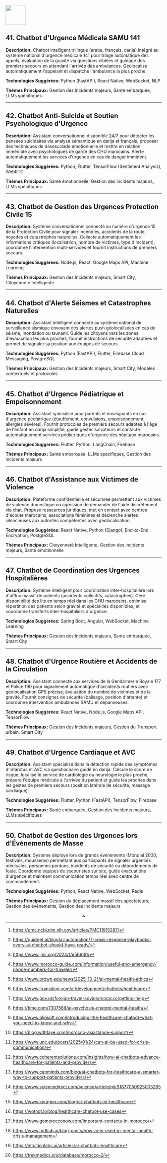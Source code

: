 <img src="https://r2cdn.perplexity.ai/pplx-full-logo-primary-dark%402x.png" style="height:64px;margin-right:32px"/>

## 41. Chatbot d'Urgence Médicale SAMU 141

**Description:** Chatbot intelligent trilingue (arabe, français, darija) intégré au système national d'urgence médicale 141 pour triage automatique des appels, évaluation de la gravité via questions ciblées et guidage des premiers secours en attendant l'arrivée des ambulances. Géolocalise automatiquement l'appelant et dispatche l'ambulance la plus proche.

**Technologies Suggérées:** Python (FastAPI), React Native, WebSocket, NLP

**Thèmes Principaux:** Gestion des Incidents majeurs, Santé embarquée, LLMs spécifiques

***

## 42. Chatbot Anti-Suicide et Soutien Psychologique d'Urgence

**Description:** Assistant conversationnel disponible 24/7 pour détecter les pensées suicidaires via analyse sémantique en darija et français, proposer des techniques de désescalade émotionnelle et mettre en relation immédiate avec psychologues de garde des CHU marocains. Alerte automatiquement les services d'urgence en cas de danger imminent.

**Technologies Suggérées:** Python, Flutter, TensorFlow (Sentiment Analysis), WebRTC

**Thèmes Principaux:** Santé émotionnelle, Gestion des Incidents majeurs, LLMs spécifiques

***

## 43. Chatbot de Gestion des Urgences Protection Civile 15

**Description:** Système conversationnel connecté au numéro d'urgence 15 de la Protection Civile pour signaler incendies, accidents de la route, noyades et catastrophes naturelles. Collecte automatiquement les informations critiques (localisation, nombre de victimes, type d'incident), coordonne l'intervention multi-services et fournit instructions de premiers secours.

**Technologies Suggérées:** Node.js, React, Google Maps API, Machine Learning

**Thèmes Principaux:** Gestion des Incidents majeurs, Smart City, Citoyenneté Intelligente

***

## 44. Chatbot d'Alerte Séismes et Catastrophes Naturelles

**Description:** Assistant intelligent connecté au système national de surveillance sismique envoyant des alertes push géolocalisées en cas de séisme, inondation ou tsunami. Guide les citoyens vers les zones d'évacuation les plus proches, fournit instructions de sécurité adaptées et permet de signaler sa position aux équipes de secours.

**Technologies Suggérées:** Python (FastAPI), Flutter, Firebase Cloud Messaging, PostgreSQL

**Thèmes Principaux:** Gestion des Incidents majeurs, Smart City, Modèles contextuels et protocoles

***

## 45. Chatbot d'Urgence Pédiatrique et Empoisonnement

**Description:** Assistant spécialisé pour parents et enseignants en cas d'urgence pédiatrique (étouffement, convulsions, empoisonnement, allergies sévères). Fournit protocoles de premiers secours adaptés à l'âge de l'enfant en darija simplifié, guide gestes salvateurs et contacte automatiquement services pédiatriques d'urgence des hôpitaux marocains.

**Technologies Suggérées:** Flutter, Python, LangChain, Firebase

**Thèmes Principaux:** Santé embarquée, LLMs spécifiques, Gestion des Incidents majeurs

***

## 46. Chatbot d'Assistance aux Victimes de Violence

**Description:** Plateforme confidentielle et sécurisée permettant aux victimes de violence domestique ou agression de demander de l'aide discrètement via chat. Propose ressources juridiques, met en contact avec centres d'écoute marocains, associations féminines et déclenche alertes silencieuses aux autorités compétentes avec géolocalisation.

**Technologies Suggérées:** React Native, Python (Django), End-to-End Encryption, PostgreSQL

**Thèmes Principaux:** Citoyenneté Intelligente, Gestion des Incidents majeurs, Santé émotionnelle

***

## 47. Chatbot de Coordination des Urgences Hospitalières

**Description:** Système intelligent pour coordination inter-hospitalière lors d'afflux massif de patients (accidents collectifs, catastrophes). Gère disponibilité des lits en temps réel dans les CHU marocains, optimise répartition des patients selon gravité et spécialités disponibles, et coordonne transferts inter-hospitaliers d'urgence.

**Technologies Suggérées:** Spring Boot, Angular, WebSocket, Machine Learning

**Thèmes Principaux:** Gestion des Incidents majeurs, Santé embarquée, Smart City

***

## 48. Chatbot d'Urgence Routière et Accidents de la Circulation

**Description:** Assistant connecté aux services de la Gendarmerie Royale 177 et Police 190 pour signalement automatique d'accidents routiers avec géolocalisation GPS précise, évaluation du nombre de victimes et de la gravité. Fournit consignes de sécurité (balisage, position d'attente) et coordonne intervention ambulances SAMU et dépanneuses.

**Technologies Suggérées:** React Native, Node.js, Google Maps API, TensorFlow

**Thèmes Principaux:** Gestion des Incidents majeurs, Gestion du Transport urbain, Smart City

***

## 49. Chatbot d'Urgence Cardiaque et AVC

**Description:** Assistant spécialisé dans la détection rapide des symptômes d'infarctus et AVC via questionnaire guidé en darija. Calcule le score de risque, localise le service de cardiologie ou neurologie le plus proche, prépare l'équipe médicale à l'arrivée du patient et guide les proches dans les gestes de premiers secours (position latérale de sécurité, massage cardiaque).

**Technologies Suggérées:** Flutter, Python (FastAPI), TensorFlow, Firebase

**Thèmes Principaux:** Santé embarquée, Gestion des Incidents majeurs, LLMs spécifiques

***

## 50. Chatbot de Gestion des Urgences lors d'Événements de Masse

**Description:** Système déployé lors de grands événements (Mondial 2030, festivals, moussems) permettant aux participants de signaler urgences médicales, personnes perdues, incidents de sécurité ou débordements de foule. Coordonne équipes de secouristes sur site, guide évacuations d'urgence et maintient communication temps réel avec centre de commandement.

**Technologies Suggérées:** Python, React Native, WebSocket, Redis

**Thèmes Principaux:** Gestion du déplacement massif des spectateurs, Gestion des événements, Gestion des Incidents majeurs
<span style="display:none">[^1][^10][^11][^12][^13][^14][^15][^16][^17][^18][^19][^2][^20][^3][^4][^5][^6][^7][^8][^9]</span>

<div align="center">⁂</div>

[^1]: https://pmc.ncbi.nlm.nih.gov/articles/PMC11915287/

[^2]: https://www.coherentsolutions.com/insights/how-ai-chatbots-advance-healthcare-for-patients-and-providers

[^3]: https://www.sciencedirect.com/science/article/pii/S1877050925005265

[^4]: https://www.keragon.com/blog/ai-chatbots-in-healthcare

[^5]: https://wotnot.io/blog/healthcare-chatbot-use-cases

[^6]: https://www.gomorocconow.com/important-contacts-in-morocco/

[^7]: https://www.mdhub.ai/blog-posts/how-ai-is-used-in-mental-health-crisis-management

[^8]: https://intuitionlabs.ai/articles/ai-chatbots-healthcare

[^9]: https://trekmedics.org/database/morocco-2/

[^10]: https://quidget.ai/blog/ai-automation/7-crisis-response-playbooks-every-ai-chatbot-should-have-ready/

[^11]: https://www.jmir.org/2024/1/e56930/

[^12]: https://www.morocco-guide.com/information/useful-and-emergency-phone-numbers-for-traveler/

[^13]: https://www.brown.edu/news/2025-10-21/ai-mental-health-ethics

[^14]: https://www.itransition.com/ai/development/chatbots/healthcare

[^15]: https://www.gov.uk/foreign-travel-advice/morocco/getting-help

[^16]: https://time.com/7307589/ai-psychosis-chatgpt-mental-health/

[^17]: https://www.qliqsoft.com/introducing-the-healthcare-chatbot-what-you-need-to-know-and-why

[^18]: https://blog.withfaye.com/morocco-assistance-support/

[^19]: https://www.unc.edu/posts/2025/01/24/can-ai-be-used-for-crisis-communication/

[^20]: https://www.capminds.com/blog/ai-chatbots-for-healthcare-a-smarter-way-to-support-patients-providers/

